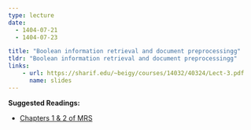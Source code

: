 ```yaml
---
type: lecture
date: 
  - 1404-07-21
  - 1404-07-23

title: "Boolean information retrieval and document preprocessingg"
tldr: "Boolean information retrieval and document preprocessingg"
links: 
    - url: https://sharif.edu/~beigy/courses/14032/40324/Lect-3.pdf
      name: slides
---
```


**Suggested Readings:**
- [Chapters 1 & 2 of MRS](https://nlp.stanford.edu/IR-book/pdf/02voc.pdf)
